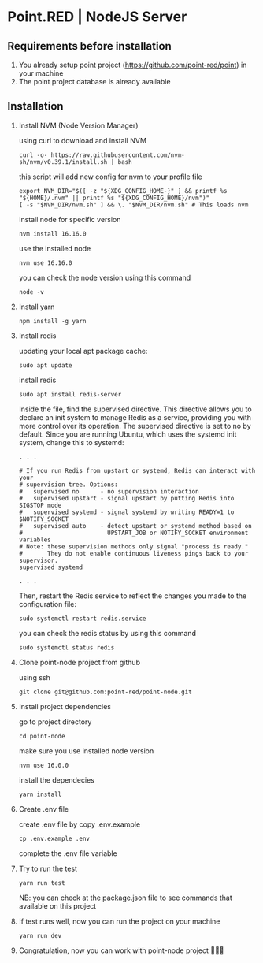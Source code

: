 # Point.RED | NodeJS Server

## Requirements before installation
1.  You already setup point project (https://github.com/point-red/point) in your machine 
2.  The point project database is already available

## Installation
1.  Install NVM (Node Version Manager)

    using curl to download and install NVM
    ```
    curl -o- https://raw.githubusercontent.com/nvm-sh/nvm/v0.39.1/install.sh | bash
    ```
    
    this script will add new config for nvm to your profile file
    ```
    export NVM_DIR="$([ -z "${XDG_CONFIG_HOME-}" ] && printf %s "${HOME}/.nvm" || printf %s "${XDG_CONFIG_HOME}/nvm")"
    [ -s "$NVM_DIR/nvm.sh" ] && \. "$NVM_DIR/nvm.sh" # This loads nvm
    ```
    
    install node for specific version
    ```
    nvm install 16.16.0
    ```
    
    use the installed node
    ```
    nvm use 16.16.0
    ```

    you can check the node version using this command
    ```
    node -v
    ```

2.  Install yarn

    ```
    npm install -g yarn
    ```

3. Install redis

    updating your local apt package cache:
    ```
    sudo apt update
    ```

    install redis
    ```
    sudo apt install redis-server
    ```

    Inside the file, find the supervised directive. This directive allows you to declare an init system to manage Redis as a service, providing you with more control over its operation. The supervised directive is set to no by default. Since you are running Ubuntu, which uses the systemd init system, change this to systemd:
    ```
    . . .

    # If you run Redis from upstart or systemd, Redis can interact with your
    # supervision tree. Options:
    #   supervised no      - no supervision interaction
    #   supervised upstart - signal upstart by putting Redis into SIGSTOP mode
    #   supervised systemd - signal systemd by writing READY=1 to $NOTIFY_SOCKET
    #   supervised auto    - detect upstart or systemd method based on
    #                        UPSTART_JOB or NOTIFY_SOCKET environment variables
    # Note: these supervision methods only signal "process is ready."
    #       They do not enable continuous liveness pings back to your supervisor.
    supervised systemd

    . . .
    ```

    Then, restart the Redis service to reflect the changes you made to the configuration file:
    ```
    sudo systemctl restart redis.service
    ```

    you can check the redis status by using this command
    ```
    sudo systemctl status redis
    ```

4.  Clone point-node project from github

    using ssh
    ```
    git clone git@github.com:point-red/point-node.git
    ```

5.  Install project dependencies

    go to project directory
    ```
    cd point-node
    ```

    make sure you use installed node version
    ```
    nvm use 16.0.0
    ```

    install the dependecies
    ```
    yarn install
    ```

6.  Create .env file

    create .env file by copy .env.example
    ```
    cp .env.example .env
    ```
    
    complete the .env file variable

7.  Try to run the test

    ```
    yarn run test
    ```
    NB: you can check at the package.json file to see commands that available on this project

8.  If test runs well, now you can run the project on your machine

    ```
    yarn run dev
    ```

9.  Congratulation, now you can work with point-node project 🚀🚀🚀

